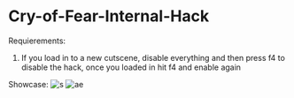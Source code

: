 # Cry-of-Fear-Internal-Hack

Requierements:
1. If you load in to a new cutscene, disable everything and then press f4 to disable the hack, once you loaded in hit f4 and enable again

Showcase:
![s](https://github.com/Izaa0/Cry-of-Fear-Internal-Hack/assets/108992411/c903dc35-eb94-4182-bfdb-6dc6e811df26)
![ae](https://github.com/Izaa0/Cry-of-Fear-Internal-Hack/assets/108992411/b459b4e7-c91d-4339-8996-818f0e72f570)
